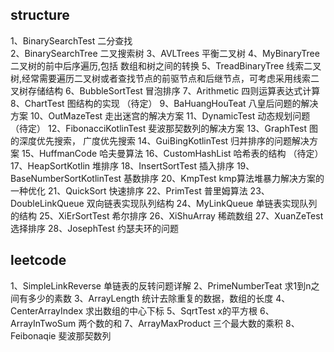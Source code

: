 
## structure
1、BinarySearchTest                  二分查找  
2、BinarySearchTree                  二叉搜索树
3、AVLTrees                          平衡二叉树 
4、MyBinaryTree                      二叉树的前中后序遍历,包括 数组和树之间的转换
5、TreadBinaryTree                   线索二叉树,经常需要遍历二叉树或者查找节点的前驱节点和后继节点，可考虑采用线索二叉树存储结构
6、BubbleSortTest                    冒泡排序
7、Arithmetic                        四则运算表达式计算
8、ChartTest                         图结构的实现 （待定）
9、BaHuangHouTeat                    八皇后问题的解决方案
10、OutMazeTest                      走出迷宫的解决方案
11、DynamicTest                      动态规划问题 （待定）
12、FibonacciKotlinTest              斐波那契数列的解决方案
13、GraphTest                        图的深度优先搜索， 广度优先搜索
14、GuiBingKotlinTest                归并排序的问题解决方案
15、HuffmanCode                      哈夫曼算法
16、CustomHashList                   哈希表的结构 （待定）
17、HeapSortKotlin                   堆排序
18、InsertSortTest                   插入排序
19、BaseNumberSortKotlinTest         基数排序
20、KmpTest                          kmp算法堆暴力解决方案的一种优化
21、QuickSort                        快速排序
22、PrimTest                         普里姆算法
23、DoubleLinkQueue                  双向链表实现队列结构
24、MyLinkQueue                      单链表实现队列的结构
25、XiErSortTest                     希尔排序
26、XiShuArray                       稀疏数组
27、XuanZeTest                       选择排序
28、JosephTest                       约瑟夫环的问题





## leetcode
1、SimpleLinkReverse                 单链表的反转问题详解 
2、PrimeNumberTeat                   求1到n之间有多少的素数
3、ArrayLength                       统计去除重复的数据，数组的长度
4、CenterArrayIndex                  求出数组的中心下标
5、SqrtTest                          x的平方根
6、ArrayInTwoSum                     两个数的和
7、ArrayMaxProduct                   三个最大数的乘积
8、Feibonaqie                        斐波那契数列




